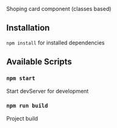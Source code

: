 Shoping card component (classes based)

## Installation

`npm install` for installed dependencies

## Available Scripts

### `npm start`

Start devServer for development

### `npm run build`

Project build

